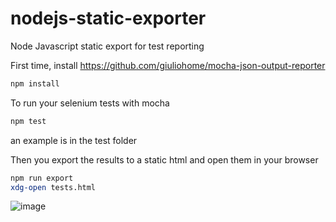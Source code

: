 # nodejs-static-exporter
Node Javascript static export for test reporting

First time, install https://github.com/giuliohome/mocha-json-output-reporter
```bash
npm install
```

To run your selenium tests with mocha
```bash
npm test
```
an example is in the test folder

Then you export the results to a static html and open them in your browser
```bash
npm run export
xdg-open tests.html
```

![image](https://user-images.githubusercontent.com/3272563/211239255-44ce41cb-06a9-47ad-b94e-35ec89a6f151.png)

